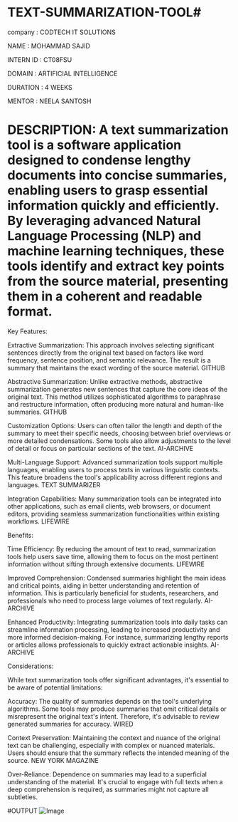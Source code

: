 # TEXT-SUMMARIZATION-TOOL#

company : CODTECH IT SOLUTIONS

NAME : MOHAMMAD SAJID

INTERN ID : CT08FSU

DOMAIN : ARTIFICIAL INTELLIGENCE

DURATION : 4 WEEKS

MENTOR : NEELA SANTOSH
# DESCRIPTION: A text summarization tool is a software application designed to condense lengthy documents into concise summaries, enabling users to grasp essential information quickly and efficiently. By leveraging advanced Natural Language Processing (NLP) and machine learning techniques, these tools identify and extract key points from the source material, presenting them in a coherent and readable format.

Key Features:

Extractive Summarization: This approach involves selecting significant sentences directly from the original text based on factors like word frequency, sentence position, and semantic relevance. The result is a summary that maintains the exact wording of the source material. 
GITHUB

Abstractive Summarization: Unlike extractive methods, abstractive summarization generates new sentences that capture the core ideas of the original text. This method utilizes sophisticated algorithms to paraphrase and restructure information, often producing more natural and human-like summaries. 
GITHUB

Customization Options: Users can often tailor the length and depth of the summary to meet their specific needs, choosing between brief overviews or more detailed condensations. Some tools also allow adjustments to the level of detail or focus on particular sections of the text. 
AI-ARCHIVE

Multi-Language Support: Advanced summarization tools support multiple languages, enabling users to process texts in various linguistic contexts. This feature broadens the tool's applicability across different regions and languages. 
TEXT SUMMARIZER

Integration Capabilities: Many summarization tools can be integrated into other applications, such as email clients, web browsers, or document editors, providing seamless summarization functionalities within existing workflows. 
LIFEWIRE

Benefits:

Time Efficiency: By reducing the amount of text to read, summarization tools help users save time, allowing them to focus on the most pertinent information without sifting through extensive documents. 
LIFEWIRE

Improved Comprehension: Condensed summaries highlight the main ideas and critical points, aiding in better understanding and retention of information. This is particularly beneficial for students, researchers, and professionals who need to process large volumes of text regularly. 
AI-ARCHIVE

Enhanced Productivity: Integrating summarization tools into daily tasks can streamline information processing, leading to increased productivity and more informed decision-making. For instance, summarizing lengthy reports or articles allows professionals to quickly extract actionable insights. 
AI-ARCHIVE

Considerations:

While text summarization tools offer significant advantages, it's essential to be aware of potential limitations:

Accuracy: The quality of summaries depends on the tool's underlying algorithms. Some tools may produce summaries that omit critical details or misrepresent the original text's intent. Therefore, it's advisable to review generated summaries for accuracy. 
WIRED

Context Preservation: Maintaining the context and nuance of the original text can be challenging, especially with complex or nuanced materials. Users should ensure that the summary reflects the intended meaning of the source. 
NEW YORK MAGAZINE

Over-Reliance: Dependence on summaries may lead to a superficial understanding of the material. It's crucial to engage with full texts when a deep comprehension is required, as summaries might not capture all subtleties. 

#OUTPUT
![Image](https://github.com/user-attachments/assets/a29e3e99-e1bd-44bf-9a9d-2db26dd47100)
